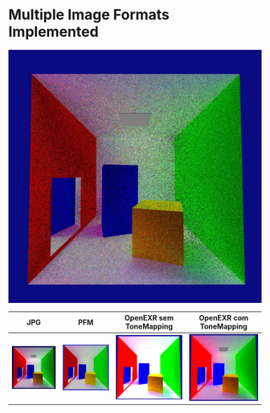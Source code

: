# Multiple Image Formats Implemented

![](Imagem_JPG.jpg)   



JPG             |  PFM         | OpenEXR **sem ToneMapping**                         |  OpenEXR **com ToneMapping**
:-------------------------:|:-------------------------:|:-------------------------:|:-------------------------:
![](JPG.png)          | ![](PFM.png) |  ![](OpenEXR_sem_tonemapping.png)    | ![](OpenEXR_tone_mapped.png)


